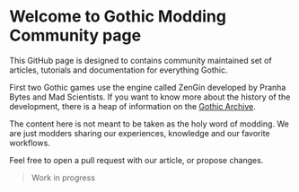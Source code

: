 # Welcome to Gothic Modding Community page

This GitHub page is designed to contains community maintained set of articles, tutorials and documentation for everything Gothic.

First two Gothic games use the engine called ZenGin developed by Pranha Bytes and Mad Scientists. If you want to know more about the history of the development, there is a heap of information on the [Gothic Archive](https://gothicarchive.org/).

The content here is not meant to be taken as the holy word of modding. We are just modders sharing our experiences, knowledge and our favorite workflows.

Feel free to open a pull request with our article, or propose changes.

> Work in progress
